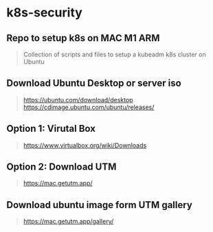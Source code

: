# k8s-security

## Repo to setup k8s on MAC M1 ARM
> Collection of scripts and files to setup a kubeadm k8s cluster on Ubuntu

## Download Ubuntu Desktop or server iso
> https://ubuntu.com/download/desktop
> https://cdimage.ubuntu.com/ubuntu/releases/

## Option 1: Virutal Box
> https://www.virtualbox.org/wiki/Downloads

## Option 2: Download UTM 
> https://mac.getutm.app/

## Download ubuntu image form UTM gallery
> https://mac.getutm.app/gallery/
